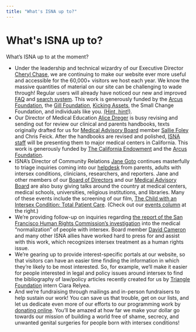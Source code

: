 ```yaml
---
title: "What's ISNA up to?"
---
```


# What's ISNA up to?

<p>What&#8217;s <span class="caps">ISNA</span> up to at the moment?  </p>

<ul>
	<li>Under the leadership and technical wizardry of our Executive Director <a href="/about/chase">Cheryl Chase</a>, we are continuing to make our website ever more useful and accessible for the 60,000+ visitors we host each year. We know the massive quantities of material on our site can be challenging to wade through! Regular users will already have noticed our new and improved <a href="/faq" title="Frequently Asked Questions"><span class="caps">FAQ</span></a> and <a href="/search">search system</a>. This work is generously funded by the <a href="http://www.arcusfoundation.org/pages/home.shtml">Arcus Foundation</a>, the <a href="http://www.gillfoundation.org/">Gill Foundation</a>, <a href="http://www.tidesfoundation.org/index_tf.cfm">Kicking Assets</a>, the Small Change Foundation, and individuals like you. <a href="/donate">(Hint, hint!)</a>.</li>
	<li>Our Director of Medical Education <a href="/about/dreger">Alice Dreger</a> is busy revising and sending out for review our clinical and parents handbooks, texts originally drafted for us for <a href="/about/medicalboard/">Medical Advisory Board</a> member <a href="http://www.sexmattersforwomen.com/authors.phtml">Sallie Foley</a> and Chris Feick. After the handbooks are revised and polished, <a href="/about/staff/"><span class="caps">ISNA</span> staff</a> will be presenting them to major medical centers in California. This work is generously funded by <a href="http://www.calendow.org/">The California Endowment</a> and the <a href="http://www.arcusfoundation.org/pages/home.shtml">Arcus Foundation</a>.</li>
	<li><span class="caps">ISNA</span>&#8217;s Director of Community Relations <a href="/about/goto">Jane Goto</a> continues masterfully to triage inquiries coming into our <a href="/about/contact">helpdesk</a> from parents, adults with intersex conditions, clinicians, researchers, and reporters. Jane and other members of our <a href="/about/board">Board of Directors</a> and our <a href="/about/medicalboard/">Medical Advisory Board</a> are also busy giving talks around the country at medical centers, medical schools, universities, religious institutions, and libraries. Many of these events include the screening of our film, <a href="/videos/total_patient_care">The Child with an Intersex Condition: Total Patient Care</a>. (Check out our <a href="/event">events column</a> at the right.)</li>
	<li>We&#8217;re providing follow-up on inquiries regarding <a href="/node/841">the report of the San Francisco Human Rights Commission&#8217;s investigation</a> into the medical &#8220;normalization&#8221; of people with intersex. Board member <a href="/about/cameron">David Cameron</a> and many other <span class="caps">ISNA</span> allies have worked hard to press for and assist with this work, which recognizes intersex treatment as a human rights issue.</li>
	<li>We&#8217;re gearing up to provide interest-specific portals at our website, so that visitors can have an easier time finding the information in which they&#8217;re likely to be most interested. So, for example, we&#8217;ll make it easier for people interested in legal and policy issues around intersex to find the bibliography of law/policy articles recently created for us by <a href="http://www.tri.org/">Triangle Foundation</a> intern Ciara Relyea.</li>
	<li>And we&#8217;re fundraising through mailings and in-person fundraisers to help sustain our work! You can save us that trouble, get on our lists, and let us dedicate even more of our efforts to our programming work by <a href="/donate">donating online</a>. You&#8217;ll be amazed at how far we make your dollar go towards our mission of building a world free of shame, secrecy, and unwanted genital surgeries for people born with intersex conditions!</li>
</ul>